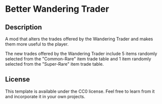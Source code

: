 # Better Wandering Trader

## Description 

A mod that alters the trades offered by the Wandering Trader and makes them more useful to the player.

The new trades offered by the Wandering Trader include 5 items randomly selected from the "Common-Rare" item trade table and 1 item randomly selected 
from the "Super-Rare" item trade table.

## License

This template is available under the CC0 license. Feel free to learn from it and incorporate it in your own projects.
